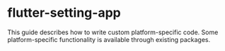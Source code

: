 # flutter-setting-app
This guide describes how to write custom platform-specific code. Some platform-specific functionality is available through existing packages.
